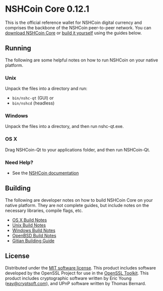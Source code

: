 NSHCoin Core 0.12.1
=====================

This is the official reference wallet for NSHCoin digital currency and comprises the backbone of the NSHCoin peer-to-peer network. You can [download NSHCoin Core](https://www.nshc.org/downloads/) or [build it yourself](#building) using the guides below.

Running
---------------------
The following are some helpful notes on how to run NSHCoin on your native platform.

### Unix

Unpack the files into a directory and run:

- `bin/nshc-qt` (GUI) or
- `bin/nshcd` (headless)

### Windows

Unpack the files into a directory, and then run nshc-qt.exe.

### OS X

Drag NSHCoin-Qt to your applications folder, and then run NSHCoin-Qt.

### Need Help?

* See the [NSHCoin documentation](https://nshccoin.cf/wiki/display/DOC)


Building
---------------------
The following are developer notes on how to build NSHCoin Core on your native platform. They are not complete guides, but include notes on the necessary libraries, compile flags, etc.

- [OS X Build Notes](build-osx.md)
- [Unix Build Notes](build-unix.md)
- [Windows Build Notes](build-windows.md)
- [OpenBSD Build Notes](build-openbsd.md)
- [Gitian Building Guide](gitian-building.md)



License
---------------------
Distributed under the [MIT software license](http://www.opensource.org/licenses/mit-license.php).
This product includes software developed by the OpenSSL Project for use in the [OpenSSL Toolkit](https://www.openssl.org/). This product includes
cryptographic software written by Eric Young ([eay@cryptsoft.com](mailto:eay@cryptsoft.com)), and UPnP software written by Thomas Bernard.
